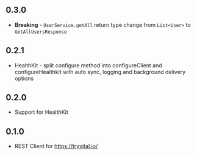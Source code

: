 ## 0.3.0

* **Breaking** - `UserService.getAll` return type change from
`List<User>` to `GetAllUsersResponse`

## 0.2.1

* HealthKit - split configure method into configureClient and configureHealthkit with auto sync, logging and background delivery options

## 0.2.0

* Support for HealthKit

## 0.1.0

* REST Client for https://tryvital.io/
